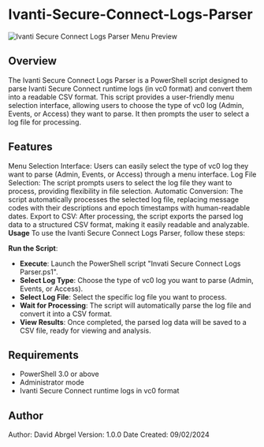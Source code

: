 # Ivanti-Secure-Connect-Logs-Parser
![Ivanti Secure Connect Logs Parser Menu Preview](https://github.com/david-abrgel/Ivanti-Secure-Connect-Logs-Parser/blob/9b90ce1c2fb0dccfaf8c4b5e1c89aa050cb436f3/Ivanti%20Secure%20Connect%20Logs%20Parser%20Menu%20Preview.png)
## Overview

The Ivanti Secure Connect Logs Parser is a PowerShell script designed to parse Ivanti Secure Connect runtime logs (in vc0 format) and convert them into a readable CSV format. 
This script provides a user-friendly menu selection interface, allowing users to choose the type of vc0 log (Admin, Events, or Access) they want to parse. It then prompts the user to select a log file for processing.

## Features

Menu Selection Interface: Users can easily select the type of vc0 log they want to parse (Admin, Events, or Access) through a menu interface.
Log File Selection: The script prompts users to select the log file they want to process, providing flexibility in file selection.
Automatic Conversion: The script automatically processes the selected log file, replacing message codes with their descriptions and epoch timestamps with human-readable dates.
Export to CSV: After processing, the script exports the parsed log data to a structured CSV format, making it easily readable and analyzable.
**Usage**
To use the Ivanti Secure Connect Logs Parser, follow these steps:

**Run the Script**: 
- **Execute**: Launch the PowerShell script "Invati Secure Connect Logs Parser.ps1".
- **Select Log Type**: Choose the type of vc0 log you want to parse (Admin, Events, or Access).
- **Select Log File**: Select the specific log file you want to process.
- **Wait for Processing**: The script will automatically parse the log file and convert it into a CSV format.
- **View Results**: Once completed, the parsed log data will be saved to a CSV file, ready for viewing and analysis.

## Requirements

- PowerShell 3.0 or above
- Administrator mode
- Ivanti Secure Connect runtime logs in vc0 format

## Author

Author: David Abrgel
Version: 1.0.0
Date Created: 09/02/2024
